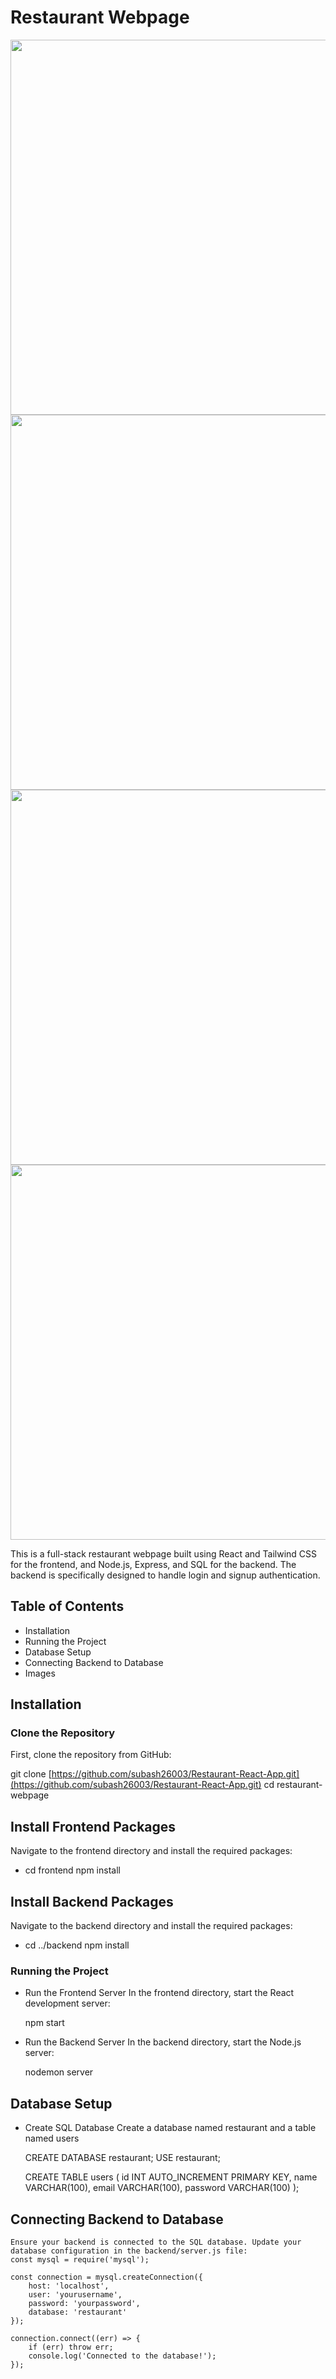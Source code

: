 # Restaurant Webpage

<img height="600" width="1200" src="https://res.cloudinary.com/dosxybcit/image/upload/v1727679642/nexus-project/Screenshot_237_g5uc30.png" />
<img height="600" width="1200" src="https://res.cloudinary.com/dosxybcit/image/upload/v1727679640/nexus-project/Screenshot_238_uljk8h.png" />
<img height="600" width="1200" src="https://res.cloudinary.com/dosxybcit/image/upload/v1727679639/nexus-project/Screenshot_239_fepwvw.png" />
<img height="600" width="1200" src="https://res.cloudinary.com/dosxybcit/image/upload/v1727679639/nexus-project/Screenshot_240_hoieek.png" />

This is a full-stack restaurant webpage built using React and Tailwind CSS for the frontend, and Node.js, Express, and SQL for the backend. The backend is specifically designed to handle login and signup authentication.

## Table of Contents
- Installation
- Running the Project
- Database Setup
- Connecting Backend to Database
- Images

## Installation

### Clone the Repository
First, clone the repository from GitHub:

git clone [https://github.com/subash26003/Restaurant-React-App.git](https://github.com/subash26003/Restaurant-React-App.git)
cd restaurant-webpage

## Install Frontend Packages

Navigate to the frontend directory and install the required packages:

- cd frontend
npm install

## Install Backend Packages
Navigate to the backend directory and install the required packages:

- cd ../backend
npm install

### Running the Project
- Run the Frontend Server
In the frontend directory, start the React development server:

    npm start

- Run the Backend Server
In the backend directory, start the Node.js server:

  nodemon server

## Database Setup
- Create SQL Database
Create a database named restaurant and a table named users


    CREATE DATABASE restaurant;
    USE restaurant;

    CREATE TABLE users (
        id INT AUTO_INCREMENT PRIMARY KEY,
        name VARCHAR(100),
        email VARCHAR(100),
        password VARCHAR(100)
    );


## Connecting Backend to Database
    Ensure your backend is connected to the SQL database. Update your database configuration in the backend/server.js file:
    const mysql = require('mysql');
    
    const connection = mysql.createConnection({
        host: 'localhost',
        user: 'yourusername',
        password: 'yourpassword',
        database: 'restaurant'
    });
    
    connection.connect((err) => {
        if (err) throw err;
        console.log('Connected to the database!');
    });


